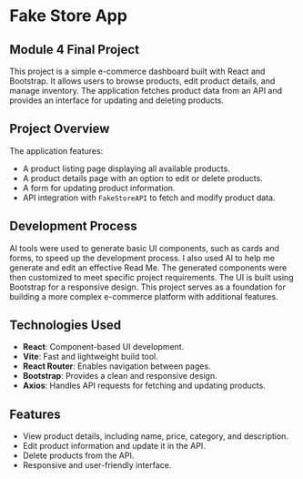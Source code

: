 # Fake Store App

## Module 4 Final Project

This project is a simple e-commerce dashboard built with React and Bootstrap. It allows users to browse products, edit product details, and manage inventory. The application fetches product data from an API and provides an interface for updating and deleting products.

## Project Overview

The application features:

- A product listing page displaying all available products.
- A product details page with an option to edit or delete products.
- A form for updating product information.
- API integration with `FakeStoreAPI` to fetch and modify product data.

## Development Process

AI tools were used to generate basic UI components, such as cards and forms, to speed up the development process. I also used AI to help me generate and edit an effective Read Me. The generated components were then customized to meet specific project requirements. The UI is built using Bootstrap for a responsive design. This project serves as a foundation for building a more complex e-commerce platform with additional features.

## Technologies Used

- **React**: Component-based UI development.
- **Vite**: Fast and lightweight build tool.
- **React Router**: Enables navigation between pages.
- **Bootstrap**: Provides a clean and responsive design.
- **Axios**: Handles API requests for fetching and updating products.

## Features

- View product details, including name, price, category, and description.
- Edit product information and update it in the API.
- Delete products from the API.
- Responsive and user-friendly interface.
